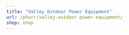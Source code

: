 ```yaml
---
title: "Valley Outdoor Power Equipment"
url: /pharr/valley-outdoor-power-equipment/
shop: shop
---
```

